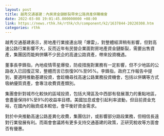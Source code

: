 ```yaml
---
layout: post
title: 越秀交通基建：內房資金鏈斷裂帶來公路資產併購機會
date: 2022-03-08 19:01:45.000000000 +08:00
link: https://news.rthk.hk/rthk/ch/component/k2/1637844-20220308.htm
categories: rthk
---
```


越秀交通基建表示，房地產行業接連出現「爆雷」，對整體經濟稍有影響，但對高速公路行業影響不大，反而近年有民營企業面對房地產資金鏈斷裂，需要出售資產，集團因而能夠併購不少民企的高速公路資產，帶來投資機遇。

董事長李鋒指，內地疫情零星爆發，防疫措施對業務有一定影響，但不少地區的公路收入已回復正常，整體而言已恢復90%至95%。李鋒指，政府工作報告中提到，要適時推動基建投資，會趁機尋找高速公路業務投資機會，包括以併購等方式吸納優質資產，會專注收費資產類別。

集團會針對城市化較快的區域投資，包括大灣區及中西部有發展潛力的重點地區，會盡量保持8%至9%的收益率目標。美國加息或會引起利率波動，但目前資金充裕，在國內的融資成本較低，會平衡好資金需求。

對於中央推動高速公路差異化收費，集團估計，或影響部分路段業務，但相信長遠對行業發展有利。而兩會會議將有更多支持交通基建的政策，正研究稅收等方面會否有優惠。
